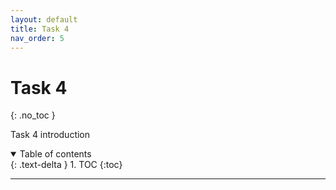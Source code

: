 ```yaml
---
layout: default
title: Task 4
nav_order: 5
---
```


# Task 4
{: .no_toc }

Task 4 introduction

<details open markdown="block">
  <summary>
    Table of contents
  </summary>
  {: .text-delta }
1. TOC
{:toc}
</details>

---

